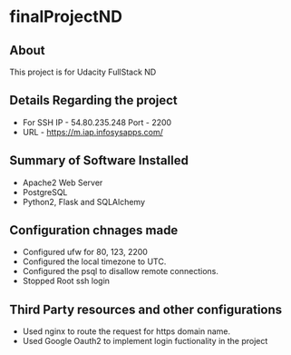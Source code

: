 # finalProjectND
## About
This project is for Udacity FullStack ND
## Details Regarding the project
* For SSH
  IP - 54.80.235.248 Port - 2200
* URL - https://m.iap.infosysapps.com/
## Summary of Software Installed
* Apache2 Web Server
* PostgreSQL
* Python2, Flask and SQLAlchemy
## Configuration chnages made
* Configured ufw for 80, 123, 2200
* Configured the local timezone to UTC.
* Configured the psql to disallow remote connections.
* Stopped Root ssh login
## Third Party resources and other configurations
* Used nginx to route the request for https domain name.
* Used Google Oauth2 to implement login fuctionality in the project
